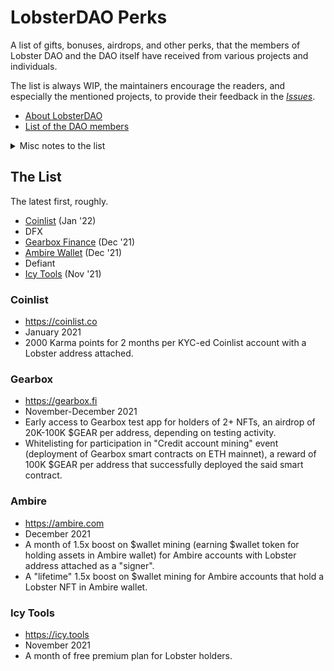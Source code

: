 # LobsterDAO Perks
A list of gifts, bonuses, airdrops, 
and other perks, that the members of Lobster 
DAO and the DAO itself have received from 
various projects and individuals.

The list is always WIP, the maintainers 
encourage the readers, and especially the mentioned 
projects, to provide their feedback in the [_Issues_](https://github.com/kkkrackpot/lobsterdao-perks/issues). 

- [About LobsterDAO](https://lobsterdao.io)
- [List of the DAO members](https://holders.lobsterdao.io/)

<details><summary> Misc notes to the list</summary>
<p>&nbsp;</p>
<p><b>LobsterDAO members</b> are <b>Lobster holders</b>, ETH addresses 
which hold <b>10b57e6</b> NFT(s), either minted, 
or bought at secondary markets (see https://holders.lobsterdao.io/).</p>
<p>The list doesn't specify <i>why</i> a perk was 
given. However, if a project submits such info here, 
it will be included.</p>
<p>The DAO itself (its treasury's multisig contract) 
is technically an NFT holder, so it too can be 
eligible for perks.</p>

<p></p>
</details>

## The List
The latest first, roughly.

- [Coinlist](#coinlist) (Jan '22)
- DFX
- [Gearbox Finance](#gearbox) (Dec '21)
- [Ambire Wallet](#ambire) (Dec '21)
- Defiant
- [Icy Tools](#icy-tools) (Nov '21)

### Coinlist
- https://coinlist.co
- January 2021
- 2000 Karma points for 2 months per KYC-ed 
Coinlist account with a Lobster address attached.


### Gearbox
- https://gearbox.fi
- November-December 2021
- Early access to Gearbox test app for holders of 2+ NFTs, an airdrop of 20K-100K $GEAR 
per address, depending on testing activity.
- Whitelisting for participation in "Credit account 
mining" event (deployment of Gearbox smart contracts 
on ETH mainnet), a reward of 100K $GEAR per address 
that successfully deployed the said smart contract.

### Ambire
- https://ambire.com
- December 2021
- A month of 1.5x boost on $wallet mining 
(earning $wallet token for holding assets 
in Ambire wallet) for Ambire accounts with 
Lobster address attached as a "signer".
- A "lifetime" 1.5x boost on $wallet mining 
for Ambire accounts that hold a Lobster NFT 
in Ambire wallet.

### Icy Tools
- https://icy.tools
- November 2021
- A month of free premium plan for Lobster holders.


